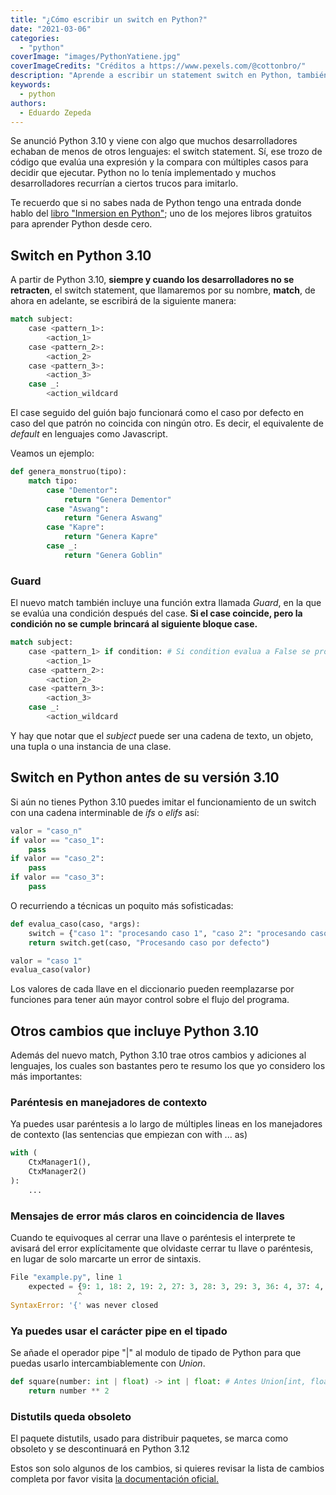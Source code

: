 ```yaml
---
title: "¿Cómo escribir un switch en Python?"
date: "2021-03-06"
categories: 
  - "python"
coverImage: "images/PythonYatiene.jpg"
coverImageCredits: "Créditos a https://www.pexels.com/@cottonbro/"
description: "Aprende a escribir un statement switch en Python, también llamado match, su sintaxis básica y su guard, para controlar el flujo de tu aplicacion."
keywords:
  - python
authors:
  - Eduardo Zepeda
---
```


Se anunció Python 3.10 y viene con algo que muchos desarrolladores echaban de menos de otros lenguajes: el switch statement. Sí, ese trozo de código que evalúa una expresión y la compara con múltiples casos para decidir que ejecutar. Python no lo tenía implementado y muchos desarrolladores recurrían a ciertos trucos para imitarlo.

Te recuerdo que si no sabes nada de Python tengo una entrada donde hablo del [libro "Inmersion en Python"](/es/aprende-python-desde-cero-con-este-libro-gratuito/); uno de los mejores libros gratuitos para aprender Python desde cero.

## Switch en Python 3.10

A partir de Python 3.10, **siempre y cuando los desarrolladores no se retracten**, el switch statement, que llamaremos por su nombre, **match**, de ahora en adelante, se escribirá de la siguiente manera:

```python
match subject:
    case <pattern_1>:
        <action_1>
    case <pattern_2>:
        <action_2>
    case <pattern_3>:
        <action_3>
    case _:
        <action_wildcard
```

El case seguido del guión bajo funcionará como el caso por defecto en caso del que patrón no coincida con ningún otro. Es decir, el equivalente de _default_ en lenguajes como Javascript.

Veamos un ejemplo:

```python
def genera_monstruo(tipo):
    match tipo:
        case "Dementor":
            return "Genera Dementor"
        case "Aswang":
            return "Genera Aswang"
        case "Kapre":
            return "Genera Kapre"
        case _:
            return "Genera Goblin"
```

### Guard

El nuevo match también incluye una función extra llamada _Guard_, en la que se evalúa una condición después del case. **Si el case coincide, pero la condición no se cumple brincará al siguiente bloque case.**

```python
match subject:
    case <pattern_1> if condition: # Si condition evalua a False se procederá al siguiente case
        <action_1>
    case <pattern_2>:
        <action_2>
    case <pattern_3>:
        <action_3>
    case _:
        <action_wildcard
```

Y hay que notar que el _subject_ puede ser una cadena de texto, un objeto, una tupla o una instancia de una clase.

## Switch en Python antes de su versión 3.10

Si aún no tienes Python 3.10 puedes imitar el funcionamiento de un switch con una cadena interminable de _ifs_ o _elifs_ así:

```python
valor = "caso_n"
if valor == "caso_1":
    pass
if valor == "caso_2":
    pass
if valor == "caso_3":
    pass
```

O recurriendo a técnicas un poquito más sofisticadas:

```python
def evalua_caso(caso, *args):
    switch = {"caso 1": "procesando caso 1", "caso 2": "procesando caso 2", "caso 3": "procesando caso 3"}
    return switch.get(caso, "Procesando caso por defecto")

valor = "caso 1"
evalua_caso(valor)
```

Los valores de cada llave en el diccionario pueden reemplazarse por funciones para tener aún mayor control sobre el flujo del programa.


## Otros cambios que incluye Python 3.10

Además del nuevo match, Python 3.10 trae otros cambios y adiciones al lenguajes, los cuales son bastantes pero te resumo los que yo considero los más importantes:

### Paréntesis en manejadores de contexto

Ya puedes usar paréntesis a lo largo de múltiples lineas en los manejadores de contexto (las sentencias que empiezan con with ... as)

```python
with (
    CtxManager1(),
    CtxManager2()
):
    ...
```

### Mensajes de error más claros en coincidencia de llaves

Cuando te equivoques al cerrar una llave o paréntesis el interprete te avisará del error explícitamente que olvidaste cerrar tu llave o paréntesis, en lugar de solo marcarte un error de sintaxis.

```python
File "example.py", line 1
    expected = {9: 1, 18: 2, 19: 2, 27: 3, 28: 3, 29: 3, 36: 4, 37: 4,
               ^
SyntaxError: '{' was never closed
```

### Ya puedes usar el carácter pipe en el tipado

Se añade el operador pipe "|" al modulo de tipado de Python para que puedas usarlo intercambiablemente con _Union_.

```python
def square(number: int | float) -> int | float: # Antes Union[int, float]
    return number ** 2
```

### Distutils queda obsoleto

El paquete distutils, usado para distribuir paquetes, se marca como obsoleto y se descontinuará en Python 3.12

Estos son solo algunos de los cambios, si quieres revisar la lista de cambios completa por favor visita [la documentación oficial.](https://docs.python.org/3.10/whatsnew/3.10.html)
